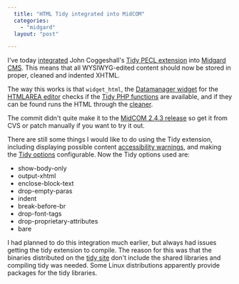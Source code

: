 ```yaml
---
  title: "HTML Tidy integrated into MidCOM"
  categories: 
    - "midgard"
  layout: "post"

---
```

I've today [integrated][1] John Coggeshall's [Tidy PECL extension][2] into [Midgard CMS][3]. This means that all WYSIWYG-edited content should now be stored in proper, cleaned and indented XHTML.

The way this works is that `widget_html`, the [Datamanager widget][5] for the [HTMLAREA editor][4] checks if the [Tidy PHP functions][6] are available, and if they can be found runs the HTML through the [cleaner][7].

The commit didn't quite make it to the [MidCOM 2.4.3 release][8] so get it from CVS or patch manually if you want to try it out.

There are still some things I would like to do using the Tidy extension, including displaying possible content [accessibility warnings][9], and making the [Tidy options][10] configurable. Now the Tidy options used are:

- show-body-only
- output-xhtml
- enclose-block-text
- drop-empty-paras
- indent
- break-before-br
- drop-font-tags
- drop-proprietary-attributes
- bare

I had planned to do this integration much earlier, but always had issues getting the tidy extension to compile. The reason for this was that the binaries distributed on the [tidy site][7] don't include the shared libraries and compiling tidy was needed. Some Linux distributions apparently provide packages for the tidy libraries.

[1]: http://midcom.tigris.org/source/browse/midcom/fs-midcom/lib/midcom/helper/datamanager/widget_html.php?r1=1.12&r2=1.13
[2]: http://pecl.php.net/package/tidy
[3]: http://www.midgard-project.org/cms/
[4]: http://www.kaukolaweb.com/midcom-permalink-7ad486895a53b91697f9313c16f4fe7c
[5]: http://www.midgard-project.org/midcom-permalink-7cd14d19bbf0b9c8d31e6aceb0992eb9
[6]: http://fi.php.net/tidy
[7]: http://tidy.sourceforge.net/
[8]: http://www.midgard-project.org/midcom-permalink-97e11b45dbff632d089a7cfc6235de6a
[9]: http://fi.php.net/manual/en/function.tidy-access-count.php
[10]: http://public.planetmirror.com/pub/tidy/